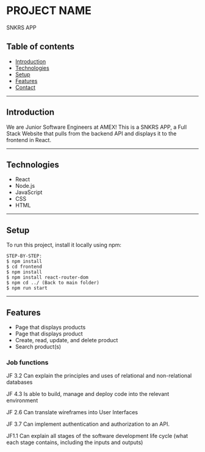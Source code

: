 # PROJECT NAME

SNKRS APP

## Table of contents

- [Introduction](#introduction)
- [Technologies](#technologies)
- [Setup](#setup)
- [Features](#features)
- [Contact](#contact)

---

## Introduction

We are Junior Software Engineers at AMEX! This is a SNKRS APP, a Full Stack Website that pulls from the backend API and displays it to the frontend in React.

---

## Technologies

- React
- Node.js
- JavaScript
- CSS
- HTML

---

## Setup

To run this project, install it locally using npm:

```
STEP-BY-STEP:
$ npm install
$ cd frontend 
$ npm install
$ npm install react-router-dom
$ npm cd ../ (Back to main folder)
$ npm run start
```

---

## Features

- Page that displays products
- Page that displays product
- Create, read, update, and delete product
- Search product(s)

### Job functions
JF 3.2
Can explain the principles and uses of relational and non-relational databases

JF 4.3
Is able to build, manage and deploy code into the relevant environment

JF 2.6
Can translate wireframes into User Interfaces

JF 3.7
Can implement authentication and authorization to an API.

JF1.1
Can explain all stages of the software development life cycle (what each stage contains, including the inputs and outputs)